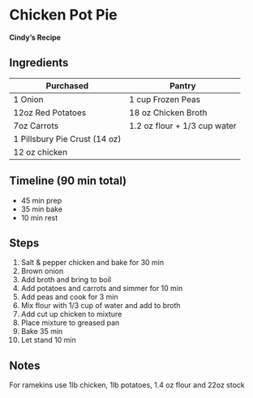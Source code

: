 # Chicken Pot Pie
**Cindy’s Recipe**


## Ingredients

| Purchased                     | Pantry              |
| ----------------------------- | ------------------- |
| 1 Onion                       | 1 cup Frozen Peas   |
| 12oz Red Potatoes             | 18 oz Chicken Broth |
| 7oz Carrots                   | 1.2 oz flour + 1/3 cup water |
| 1 Pillsbury Pie Crust (14 oz) |                     |
| 12 oz chicken                 |

## Timeline (90 min total)
- 45 min prep
- 35 min bake
- 10 min rest


## Steps
1. Salt & pepper chicken and bake for 30 min
2. Brown onion
3. Add broth and bring to boil
4. Add potatoes and carrots and simmer for 10 min
5. Add peas and cook for 3 min
6. Mix flour with 1/3 cup of water and add to broth
7. Add cut up chicken to mixture
8. Place mixture to greased pan
9. Bake 35 min
10. Let stand 10 min

## Notes

For ramekins use 1lb chicken, 1lb potatoes, 1.4 oz flour and 22oz stock